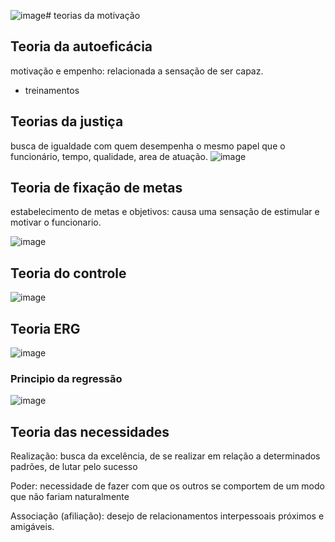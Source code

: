 ![image](https://github.com/Cestaro0/Fatec-Seguranca-da-Informacao/assets/99103680/c746aebf-6e5b-4e41-96bc-bb33ae6cbe49)# teorias da motivação

## Teoria da autoeficácia

motivação e empenho: relacionada a sensação de ser capaz.
 - treinamentos


## Teorias da justiça
 busca de igualdade com quem desempenha o mesmo papel que o funcionário, tempo, qualidade, area de atuação.
 ![image](https://github.com/Cestaro0/Fatec-Seguranca-da-Informacao/assets/99103680/d603d48f-0e45-48b1-8a56-fb78210f0b1c)


## Teoria de fixação de metas

estabelecimento de metas e objetivos: causa uma sensação de estimular e motivar o funcionario.

![image](https://github.com/Cestaro0/Fatec-Seguranca-da-Informacao/assets/99103680/dd08e4c4-4c19-4aba-b346-0006f759394b)


## Teoria do controle
![image](https://github.com/Cestaro0/Fatec-Seguranca-da-Informacao/assets/99103680/7f9ae62b-2f74-4c8a-92f0-2f77f3194545)


## Teoria ERG

![image](https://github.com/Cestaro0/Fatec-Seguranca-da-Informacao/assets/99103680/d0adcc62-22f7-466c-909a-a999644e04b8)

### Principio da regressão

![image](https://github.com/Cestaro0/Fatec-Seguranca-da-Informacao/assets/99103680/9fc9b228-5890-494a-a145-7dc21cd5a0ce)

## Teoria das necessidades
Realização: busca da excelência, de se realizar em relação a determinados padrões, de lutar pelo sucesso 

Poder: necessidade de fazer com que os outros se comportem de um modo que não fariam naturalmente

Associação (afiliação): desejo de relacionamentos interpessoais próximos e amigáveis. 
